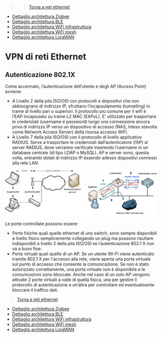 >>[Torna a reti ethernet](archeth.md)

- [Dettaglio architettura Zigbee](archzigbee.md)
- [Dettaglio architettura BLE](archble.md)
- [Dettaglio architettura WiFi infrastruttura](archwifi.md)
- [Dettaglio architettura WiFi mesh](archmesh.md) 
- [Dettaglio architettura LoraWAN](lorawanclasses.md) 

# **VPN di reti Ethernet** 

## **Autenticazione 802.1X**

Come accennato, l’autenticazione dell’utente e degli AP (Access Point) avviene:
- A Livello 2 della pila ISO/OSI con protocolli e dispositivi che non abbisognano di indirizzo IP, sfruttano l’incapsulamento (tunnelling) in trame di livello pari o superiori. Il protocollo più comune per il wifi è l’EAP incapsulato su trame L2 MAC (EAPoL). E’ utilizzato per trasportare le credenziali (username e password) lungo una connessione ancora priva di indirizzo IP verso un dispositivo di accesso (NAS, inteso stavolta come Network Access Server) della risorsa accesso WiFi.
- A Livello 7 della pila ISO/OSI con il protocollo di livello applicativo RADIUS. Serve a trasportare le credenziali dall’autenticatore (l’AP) al server RADIUS, dove verranno verificate inserendo l’username in un database centrale (di tipo LDAP o MySQL). AP e server sono, questa volta, entrambi dotati di indirizzo IP essendo adesso dispositivi connessi alla rete LAN.

<img src="img/supplicant.png" alt="alt text" width="700">

Le porte controllate possono essere:
- Porte fisiche quali quelle ethernet di uno switch, sono sempre disponibili a livello fisico semplicemente collegando un plug ma possono risultare indisponibili a livello 2 della pila ISO/OSI se l’autenticazione 802.1 X non va a buon fine.
- Porte virtuali quali quelle di un AP. Se un utente Wi-Fi viene autenticato tramite 802.1 X per l'accesso alla rete, viene aperta una porta virtuale sul punto di accesso che consente la comunicazione. Se non è stato autorizzato correttamente, una porta virtuale non è disponibile e le comunicazioni sono bloccate.
Anche nel caso di un solo AP vengono attivate 2 porte virtuali a valle di quella fisica, una per gestire il protocollo di autenticazione e un’altra per controllare ed eventualmente bloccare il traffico dati.

>[Torna a reti ethernet](archeth.md)

- [Dettaglio architettura Zigbee](archzigbee.md)
- [Dettaglio architettura BLE](archble.md)
- [Dettaglio architettura WiFi infrastruttura](archwifi.md)
- [Dettaglio architettura WiFi mesh](archmesh.md) 
- [Dettaglio architettura LoraWAN](lorawanclasses.md) 

